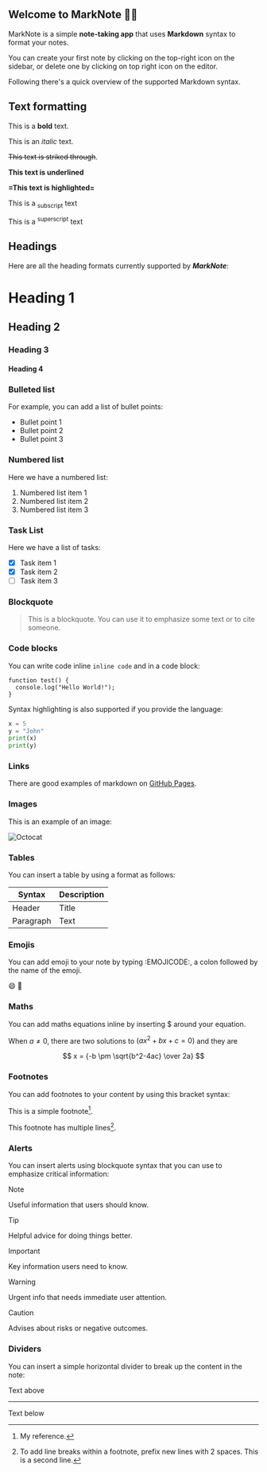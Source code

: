 ## Welcome to MarkNote 👋🏻

MarkNote is a simple **note-taking app** that uses **Markdown** syntax to format your notes.

You can create your first note by clicking on the top-right icon on the sidebar, or delete one by clicking on top right icon on the editor.

Following there's a quick overview of the supported Markdown syntax.

## Text formatting

This is a **bold** text.

This is an _italic_ text.

~~This text is striked through~~.

__This text is underlined__

**=This text is highlighted=**

This is a <sub>subscript</sub> text

This is a <sup>superscript</sup> text

## Headings

Here are all the heading formats currently supported by **_MarkNote_**:

# Heading 1

## Heading 2

### Heading 3

#### Heading 4

### Bulleted list

For example, you can add a list of bullet points:

- Bullet point 1
- Bullet point 2
- Bullet point 3

### Numbered list

Here we have a numbered list:

1. Numbered list item 1
2. Numbered list item 2
3. Numbered list item 3

### Task List

Here we have a list of tasks:

- [x] Task item 1
- [x] Task item 2
- [ ] Task item 3

### Blockquote

> This is a blockquote. You can use it to emphasize some text or to cite someone.

### Code blocks

You can write code inline `inline code` and in a code block:

```
function test() {
  console.log("Hello World!");
}
```

Syntax highlighting is also supported if you provide the language:

```python
x = 5
y = "John"
print(x)
print(y)
```

### Links

There are good examples of markdown on [GitHub Pages](https://pages.github.com/).

### Images

This is an example of an image: 

![Octocat](https://myoctocat.com/assets/images/base-octocat.svg)

### Tables

You can insert a table by using a format as follows:

| Syntax      | Description |
| ----------- | ----------- |
| Header      | Title       |
| Paragraph   | Text        |

### Emojis

You can add emoji to your note by typing :EMOJICODE:, a colon followed by the name of the emoji.

:smile: :rocket:

### Maths

You can add maths equations inline by inserting $ around your equation.

When $a \ne 0$, there are two solutions to $(ax^2 + bx + c = 0)$ and they are

$$ 
x = {-b \pm \sqrt{b^2-4ac} \over 2a} 
$$

### Footnotes

You can add footnotes to your content by using this bracket syntax:

This is a simple footnote[^1].

This footnote has multiple lines[^2].

[^1]: My reference.
[^2]: To add line breaks within a footnote, prefix new lines with 2 spaces.
  This is a second line.

### Alerts

You can insert alerts using blockquote syntax that you can use to emphasize critical information:

> [!NOTE]
> Useful information that users should know.

> [!TIP]
> Helpful advice for doing things better.

> [!IMPORTANT]
> Key information users need to know.

> [!WARNING]
> Urgent info that needs immediate user attention.

> [!CAUTION]
> Advises about risks or negative outcomes.

### Dividers

You can insert a simple horizontal divider to break up the content in the note:

Text above

---

Text below



